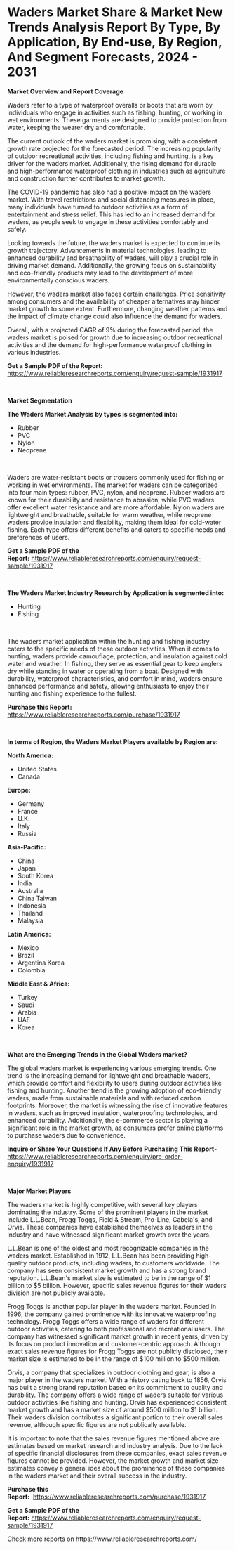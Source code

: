 <p><h1>Waders Market Share & Market New Trends Analysis Report By Type, By Application, By End-use, By Region, And Segment Forecasts, 2024 - 2031</h1></p><p><strong>Market Overview and Report Coverage</strong></p>
<p><p>Waders refer to a type of waterproof overalls or boots that are worn by individuals who engage in activities such as fishing, hunting, or working in wet environments. These garments are designed to provide protection from water, keeping the wearer dry and comfortable.</p><p>The current outlook of the waders market is promising, with a consistent growth rate projected for the forecasted period. The increasing popularity of outdoor recreational activities, including fishing and hunting, is a key driver for the waders market. Additionally, the rising demand for durable and high-performance waterproof clothing in industries such as agriculture and construction further contributes to market growth.</p><p>The COVID-19 pandemic has also had a positive impact on the waders market. With travel restrictions and social distancing measures in place, many individuals have turned to outdoor activities as a form of entertainment and stress relief. This has led to an increased demand for waders, as people seek to engage in these activities comfortably and safely.</p><p>Looking towards the future, the waders market is expected to continue its growth trajectory. Advancements in material technologies, leading to enhanced durability and breathability of waders, will play a crucial role in driving market demand. Additionally, the growing focus on sustainability and eco-friendly products may lead to the development of more environmentally conscious waders.</p><p>However, the waders market also faces certain challenges. Price sensitivity among consumers and the availability of cheaper alternatives may hinder market growth to some extent. Furthermore, changing weather patterns and the impact of climate change could also influence the demand for waders.</p><p>Overall, with a projected CAGR of 9% during the forecasted period, the waders market is poised for growth due to increasing outdoor recreational activities and the demand for high-performance waterproof clothing in various industries.</p></p>
<p><strong>Get a Sample PDF of the Report:</strong> <a href="https://www.reliableresearchreports.com/enquiry/request-sample/1931917">https://www.reliableresearchreports.com/enquiry/request-sample/1931917</a></p>
<p>&nbsp;</p>
<p><strong>Market Segmentation</strong></p>
<p><strong>The Waders Market Analysis by types is segmented into:</strong></p>
<p><ul><li>Rubber</li><li>PVC</li><li>Nylon</li><li>Neoprene</li></ul></p>
<p>&nbsp;</p>
<p><p>Waders are water-resistant boots or trousers commonly used for fishing or working in wet environments. The market for waders can be categorized into four main types: rubber, PVC, nylon, and neoprene. Rubber waders are known for their durability and resistance to abrasion, while PVC waders offer excellent water resistance and are more affordable. Nylon waders are lightweight and breathable, suitable for warm weather, while neoprene waders provide insulation and flexibility, making them ideal for cold-water fishing. Each type offers different benefits and caters to specific needs and preferences of users.</p></p>
<p><strong>Get a Sample PDF of the Report:</strong>&nbsp;<a href="https://www.reliableresearchreports.com/enquiry/request-sample/1931917">https://www.reliableresearchreports.com/enquiry/request-sample/1931917</a></p>
<p>&nbsp;</p>
<p><strong>The Waders Market Industry Research by Application is segmented into:</strong></p>
<p><ul><li>Hunting</li><li>Fishing</li></ul></p>
<p>&nbsp;</p>
<p><p>The waders market application within the hunting and fishing industry caters to the specific needs of these outdoor activities. When it comes to hunting, waders provide camouflage, protection, and insulation against cold water and weather. In fishing, they serve as essential gear to keep anglers dry while standing in water or operating from a boat. Designed with durability, waterproof characteristics, and comfort in mind, waders ensure enhanced performance and safety, allowing enthusiasts to enjoy their hunting and fishing experience to the fullest.</p></p>
<p><strong>Purchase this Report:</strong>&nbsp; <a href="https://www.reliableresearchreports.com/purchase/1931917">https://www.reliableresearchreports.com/purchase/1931917</a></p>
<p>&nbsp;</p>
<p><strong>In terms of Region, the Waders Market Players available by Region are:</strong></p>
<p>
    <p> <strong> North America: </strong>
        <ul>
            <li>United States</li>
            <li>Canada</li>
        </ul>
        </p> 
    <p> <strong> Europe: </strong>
        <ul>
            <li>Germany</li>
            <li>France</li>
            <li>U.K.</li>
            <li>Italy</li>
            <li>Russia</li>
        </ul>
        </p> 
    <p> <strong> Asia-Pacific: </strong>
        <ul>
            <li>China</li>
            <li>Japan</li>
            <li>South Korea</li>
            <li>India</li>
            <li>Australia</li>
            <li>China Taiwan</li>
            <li>Indonesia</li>
            <li>Thailand</li>
            <li>Malaysia</li>
        </ul>
        </p> 
    <p> <strong> Latin America: </strong>
        <ul>
            <li>Mexico</li>
            <li>Brazil</li>
            <li>Argentina Korea</li>
            <li>Colombia</li>
        </ul>
        </p> 
    <p> <strong> Middle East & Africa: </strong>
        <ul>
            <li>Turkey</li>
            <li>Saudi</li>
            <li>Arabia</li>
            <li>UAE</li>
            <li>Korea</li>
        </ul>
    </p>
    </p>
<p>&nbsp;</p>
<p><strong>What are the Emerging Trends in the Global Waders market?</strong></p>
<p><p>The global waders market is experiencing various emerging trends. One trend is the increasing demand for lightweight and breathable waders, which provide comfort and flexibility to users during outdoor activities like fishing and hunting. Another trend is the growing adoption of eco-friendly waders, made from sustainable materials and with reduced carbon footprints. Moreover, the market is witnessing the rise of innovative features in waders, such as improved insulation, waterproofing technologies, and enhanced durability. Additionally, the e-commerce sector is playing a significant role in the market growth, as consumers prefer online platforms to purchase waders due to convenience.</p></p>
<p><strong>Inquire or Share Your Questions If Any Before Purchasing This Report</strong>- <a href="https://www.reliableresearchreports.com/enquiry/pre-order-enquiry/1931917">https://www.reliableresearchreports.com/enquiry/pre-order-enquiry/1931917</a></p>
<p>&nbsp;</p>
<p><strong>Major Market Players</strong></p>
<p><p>The waders market is highly competitive, with several key players dominating the industry. Some of the prominent players in the market include L.L.Bean, Frogg Toggs, Field & Stream, Pro-Line, Cabela's, and Orvis. These companies have established themselves as leaders in the industry and have witnessed significant market growth over the years.</p><p>L.L.Bean is one of the oldest and most recognizable companies in the waders market. Established in 1912, L.L.Bean has been providing high-quality outdoor products, including waders, to customers worldwide. The company has seen consistent market growth and has a strong brand reputation. L.L.Bean's market size is estimated to be in the range of $1 billion to $5 billion. However, specific sales revenue figures for their waders division are not publicly available.</p><p>Frogg Toggs is another popular player in the waders market. Founded in 1996, the company gained prominence with its innovative waterproofing technology. Frogg Toggs offers a wide range of waders for different outdoor activities, catering to both professional and recreational users. The company has witnessed significant market growth in recent years, driven by its focus on product innovation and customer-centric approach. Although exact sales revenue figures for Frogg Toggs are not publicly disclosed, their market size is estimated to be in the range of $100 million to $500 million.</p><p>Orvis, a company that specializes in outdoor clothing and gear, is also a major player in the waders market. With a history dating back to 1856, Orvis has built a strong brand reputation based on its commitment to quality and durability. The company offers a wide range of waders suitable for various outdoor activities like fishing and hunting. Orvis has experienced consistent market growth and has a market size of around $500 million to $1 billion. Their waders division contributes a significant portion to their overall sales revenue, although specific figures are not publically available.</p><p>It is important to note that the sales revenue figures mentioned above are estimates based on market research and industry analysis. Due to the lack of specific financial disclosures from these companies, exact sales revenue figures cannot be provided. However, the market growth and market size estimates convey a general idea about the prominence of these companies in the waders market and their overall success in the industry.</p></p>
<p><strong>Purchase this Report:</strong>&nbsp;&nbsp;<a href="https://www.reliableresearchreports.com/purchase/1931917">https://www.reliableresearchreports.com/purchase/1931917</a></p>
<p></p>
<p><strong>Get a Sample PDF of the Report:</strong>&nbsp;<a href="https://www.reliableresearchreports.com/enquiry/request-sample/1931917">https://www.reliableresearchreports.com/enquiry/request-sample/1931917</a></p>
<p>Check more reports on https://www.reliableresearchreports.com/</p>